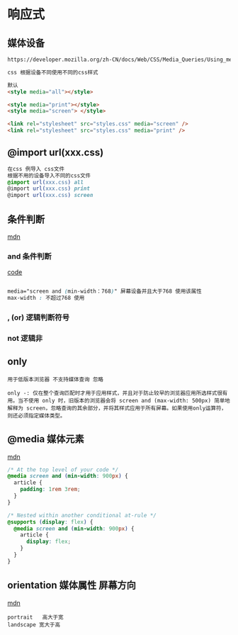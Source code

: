 # 响应式

## 媒体设备
```html
https://developer.mozilla.org/zh-CN/docs/Web/CSS/Media_Queries/Using_media_queries

css 根据设备不同使用不同的css样式

默认
<style media="all"></style>

<style media="print"></style>
<style media="screen"> </style>

<link rel="stylesheet" src="styles.css" media="screen" />
<link rel="stylesheet" src="styles.css" media="print" />
```
## @import url(xxx.css)
```css
在css 例导入 css文件
根据不用的设备导入不同的css文件
@import url(xxx.css) all
@import url(xxx.css) print
@import url(xxx.css) screen
``` 


## 条件判断
[mdn](https://developer.mozilla.org/zh-CN/docs/Web/CSS/Media_Queries/Using_media_queries)
### and 条件判断
[code](./and%E6%9D%A1%E4%BB%B6%E5%88%A4%E6%96%AD.html)
```css

media="screen and (min-width：768)" 屏幕设备并且大于768 使用该属性
max-width : 不超过768 使用 
```
### , (or) 逻辑判断符号


### not 逻辑非


## only
```
用于低版本浏览器 不支持媒体查询 忽略

only -: 仅在整个查询匹配时才用于应用样式，并且对于防止较早的浏览器应用所选样式很有用。当不使用 only 时，旧版本的浏览器会将 screen and (max-width: 500px) 简单地解释为 screen，忽略查询的其余部分，并将其样式应用于所有屏幕。如果使用only运算符，则还必须指定媒体类型。

```


## @media 媒体元素
[mdn](https://developer.mozilla.org/zh-CN/docs/Web/CSS/@media)
```css
/* At the top level of your code */
@media screen and (min-width: 900px) {
  article {
    padding: 1rem 3rem;
  }
}

/* Nested within another conditional at-rule */
@supports (display: flex) {
  @media screen and (min-width: 900px) {
    article {
      display: flex;
    }
  }
}

```

## orientation 媒体属性 屏幕方向
[mdn](https://developer.mozilla.org/zh-CN/docs/Web/CSS/@media/orientation)
```
portrait   高大于宽
landscape 宽大于高
```
